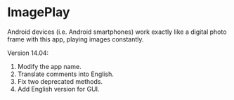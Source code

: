 ImagePlay
=========

Android devices (i.e. Android smartphones) work exactly like a digital photo frame with this app, playing images constantly.

Version 14.04:
1. Modify the app name.
2. Translate comments into English.
3. Fix two deprecated methods.
4. Add English version for GUI.
